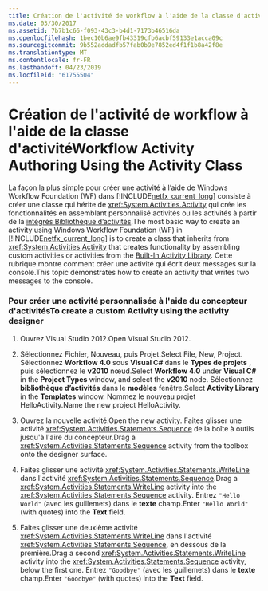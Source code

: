 ```yaml
---
title: Création de l'activité de workflow à l'aide de la classe d'activité
ms.date: 03/30/2017
ms.assetid: 7b7b1c66-f093-43c3-b4d1-7173b46516da
ms.openlocfilehash: 1bec10b6ae9fb43319cfb6acbf59133e1acca09c
ms.sourcegitcommit: 9b552addadfb57fab0b9e7852ed4f1f1b8a42f8e
ms.translationtype: MT
ms.contentlocale: fr-FR
ms.lasthandoff: 04/23/2019
ms.locfileid: "61755504"
---
```

# <a name="workflow-activity-authoring-using-the-activity-class"></a><span data-ttu-id="fd860-102">Création de l'activité de workflow à l'aide de la classe d'activité</span><span class="sxs-lookup"><span data-stu-id="fd860-102">Workflow Activity Authoring Using the Activity Class</span></span>
<span data-ttu-id="fd860-103">La façon la plus simple pour créer une activité à l’aide de Windows Workflow Foundation (WF) dans [!INCLUDE[netfx_current_long](../../../includes/netfx-current-long-md.md)] consiste à créer une classe qui hérite de <xref:System.Activities.Activity> qui crée les fonctionnalités en assemblant personnalisé activités ou les activités à partir de la [intégrés Bibliothèque d’activités](net-framework-4-5-built-in-activity-library.md).</span><span class="sxs-lookup"><span data-stu-id="fd860-103">The most basic way to create an activity using Windows Workflow Foundation (WF) in [!INCLUDE[netfx_current_long](../../../includes/netfx-current-long-md.md)] is to create a class that inherits from <xref:System.Activities.Activity> that creates functionality by assembling custom activities or activities from the [Built-In Activity Library](net-framework-4-5-built-in-activity-library.md).</span></span> <span data-ttu-id="fd860-104">Cette rubrique montre comment créer une activité qui écrit deux messages sur la console.</span><span class="sxs-lookup"><span data-stu-id="fd860-104">This topic demonstrates how to create an activity that writes two messages to the console.</span></span>

### <a name="to-create-a-custom-activity-using-the-activity-designer"></a><span data-ttu-id="fd860-105">Pour créer une activité personnalisée à l'aide du concepteur d'activités</span><span class="sxs-lookup"><span data-stu-id="fd860-105">To create a custom Activity using the activity designer</span></span>

1. <span data-ttu-id="fd860-106">Ouvrez Visual Studio 2012.</span><span class="sxs-lookup"><span data-stu-id="fd860-106">Open Visual Studio 2012.</span></span>

2. <span data-ttu-id="fd860-107">Sélectionnez Fichier, Nouveau, puis Projet.</span><span class="sxs-lookup"><span data-stu-id="fd860-107">Select File, New, Project.</span></span> <span data-ttu-id="fd860-108">Sélectionnez **Workflow 4.0** sous **Visual C#** dans le **Types de projets** , puis sélectionnez le **v2010** nœud.</span><span class="sxs-lookup"><span data-stu-id="fd860-108">Select **Workflow 4.0** under **Visual C#** in the **Project Types** window, and select the **v2010** node.</span></span> <span data-ttu-id="fd860-109">Sélectionnez **bibliothèque d’activités** dans le **modèles** fenêtre.</span><span class="sxs-lookup"><span data-stu-id="fd860-109">Select **Activity Library** in the **Templates** window.</span></span> <span data-ttu-id="fd860-110">Nommez le nouveau projet HelloActivity.</span><span class="sxs-lookup"><span data-stu-id="fd860-110">Name the new project HelloActivity.</span></span>

3. <span data-ttu-id="fd860-111">Ouvrez la nouvelle activité.</span><span class="sxs-lookup"><span data-stu-id="fd860-111">Open the new activity.</span></span>  <span data-ttu-id="fd860-112">Faites glisser une activité <xref:System.Activities.Statements.Sequence> de la boîte à outils jusqu'à l'aire du concepteur.</span><span class="sxs-lookup"><span data-stu-id="fd860-112">Drag a <xref:System.Activities.Statements.Sequence> activity from the toolbox onto the designer surface.</span></span>

4. <span data-ttu-id="fd860-113">Faites glisser une activité <xref:System.Activities.Statements.WriteLine> dans l'activité <xref:System.Activities.Statements.Sequence>.</span><span class="sxs-lookup"><span data-stu-id="fd860-113">Drag a <xref:System.Activities.Statements.WriteLine> activity into the <xref:System.Activities.Statements.Sequence> activity.</span></span> <span data-ttu-id="fd860-114">Entrez `"Hello World"` (avec les guillemets) dans le **texte** champ.</span><span class="sxs-lookup"><span data-stu-id="fd860-114">Enter `"Hello World"` (with quotes) into the **Text** field.</span></span>

5. <span data-ttu-id="fd860-115">Faites glisser une deuxième activité <xref:System.Activities.Statements.WriteLine> dans l'activité <xref:System.Activities.Statements.Sequence>, en dessous de la première.</span><span class="sxs-lookup"><span data-stu-id="fd860-115">Drag a second <xref:System.Activities.Statements.WriteLine> activity into the <xref:System.Activities.Statements.Sequence> activity, below the first one.</span></span> <span data-ttu-id="fd860-116">Entrez `"Goodbye"` (avec les guillemets) dans le **texte** champ.</span><span class="sxs-lookup"><span data-stu-id="fd860-116">Enter `"Goodbye"` (with quotes) into the **Text** field.</span></span>
